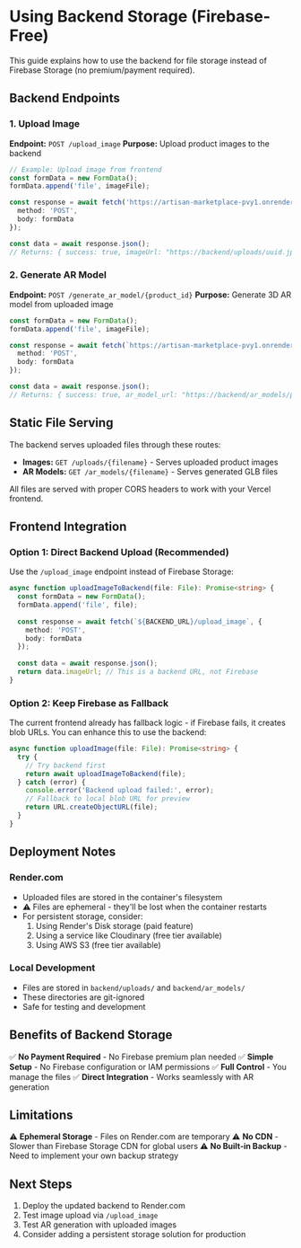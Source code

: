 # Using Backend Storage (Firebase-Free)

This guide explains how to use the backend for file storage instead of Firebase Storage (no premium/payment required).

## Backend Endpoints

### 1. Upload Image
**Endpoint:** `POST /upload_image`
**Purpose:** Upload product images to the backend

```typescript
// Example: Upload image from frontend
const formData = new FormData();
formData.append('file', imageFile);

const response = await fetch('https://artisan-marketplace-pvy1.onrender.com/upload_image', {
  method: 'POST',
  body: formData
});

const data = await response.json();
// Returns: { success: true, imageUrl: "https://backend/uploads/uuid.jpg", filename: "uuid.jpg" }
```

### 2. Generate AR Model
**Endpoint:** `POST /generate_ar_model/{product_id}`
**Purpose:** Generate 3D AR model from uploaded image

```typescript
const formData = new FormData();
formData.append('file', imageFile);

const response = await fetch(`https://artisan-marketplace-pvy1.onrender.com/generate_ar_model/${productId}`, {
  method: 'POST',
  body: formData
});

const data = await response.json();
// Returns: { success: true, ar_model_url: "https://backend/ar_models/product_id.glb" }
```

## Static File Serving

The backend serves uploaded files through these routes:

- **Images:** `GET /uploads/{filename}` - Serves uploaded product images
- **AR Models:** `GET /ar_models/{filename}` - Serves generated GLB files

All files are served with proper CORS headers to work with your Vercel frontend.

## Frontend Integration

### Option 1: Direct Backend Upload (Recommended)
Use the `/upload_image` endpoint instead of Firebase Storage:

```typescript
async function uploadImageToBackend(file: File): Promise<string> {
  const formData = new FormData();
  formData.append('file', file);
  
  const response = await fetch(`${BACKEND_URL}/upload_image`, {
    method: 'POST',
    body: formData
  });
  
  const data = await response.json();
  return data.imageUrl; // This is a backend URL, not Firebase
}
```

### Option 2: Keep Firebase as Fallback
The current frontend already has fallback logic - if Firebase fails, it creates blob URLs. You can enhance this to use the backend:

```typescript
async function uploadImage(file: File): Promise<string> {
  try {
    // Try backend first
    return await uploadImageToBackend(file);
  } catch (error) {
    console.error('Backend upload failed:', error);
    // Fallback to local blob URL for preview
    return URL.createObjectURL(file);
  }
}
```

## Deployment Notes

### Render.com
- Uploaded files are stored in the container's filesystem
- ⚠️ Files are ephemeral - they'll be lost when the container restarts
- For persistent storage, consider:
  1. Using Render's Disk storage (paid feature)
  2. Using a service like Cloudinary (free tier available)
  3. Using AWS S3 (free tier available)

### Local Development
- Files are stored in `backend/uploads/` and `backend/ar_models/`
- These directories are git-ignored
- Safe for testing and development

## Benefits of Backend Storage

✅ **No Payment Required** - No Firebase premium plan needed
✅ **Simple Setup** - No Firebase configuration or IAM permissions
✅ **Full Control** - You manage the files
✅ **Direct Integration** - Works seamlessly with AR generation

## Limitations

⚠️ **Ephemeral Storage** - Files on Render.com are temporary
⚠️ **No CDN** - Slower than Firebase Storage CDN for global users
⚠️ **No Built-in Backup** - Need to implement your own backup strategy

## Next Steps

1. Deploy the updated backend to Render.com
2. Test image upload via `/upload_image`
3. Test AR generation with uploaded images
4. Consider adding a persistent storage solution for production
